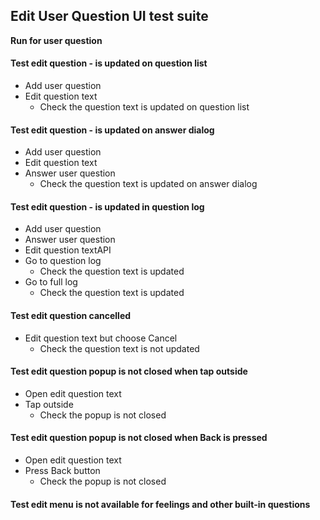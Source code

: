 ## Edit User Question UI test suite

**Run for user question**

#### Test edit question - is updated on question list
- Add user question
- Edit question text
    - Check the question text is updated on question list

#### Test edit question - is updated on answer dialog
- Add user question
- Edit question text
- Answer user question
    - Check the question text is updated on answer dialog

#### Test edit question - is updated in question log
- Add user question
- Answer user question
- Edit question textAPI
- Go to question log
    - Check the question text is updated
- Go to full log
    - Check the question text is updated

#### Test edit question cancelled
- Edit question text but choose Cancel
    - Check the question text is not updated

#### Test edit question popup is not closed when tap outside
- Open edit question text
- Tap outside
    - Check the popup is not closed

#### Test edit question popup is not closed when Back is pressed
- Open edit question text
- Press Back button
    - Check the popup is not closed

#### Test edit menu is not available for feelings and other built-in questions